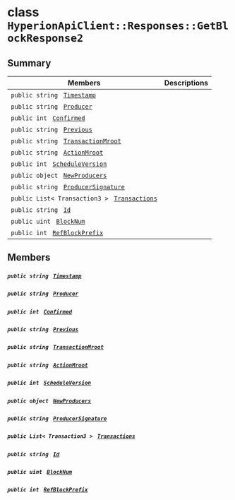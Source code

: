 # class `HyperionApiClient::Responses::GetBlockResponse2` 

## Summary

 Members                                | Descriptions                                
----------------------------------------|---------------------------------------------
`public string ` [`Timestamp`](#class_hyperion_api_client_1_1_responses_1_1_get_block_response2_1a2f6cff44f7d31294dab060179c01445d) | 
`public string ` [`Producer`](#class_hyperion_api_client_1_1_responses_1_1_get_block_response2_1abca91eafeeda7c056f4c0530096eed4a) | 
`public int ` [`Confirmed`](#class_hyperion_api_client_1_1_responses_1_1_get_block_response2_1a98c2cecddae884d71d5320b506f9d3cf) | 
`public string ` [`Previous`](#class_hyperion_api_client_1_1_responses_1_1_get_block_response2_1a7166073e051e8940417f2994ee8d6b4a) | 
`public string ` [`TransactionMroot`](#class_hyperion_api_client_1_1_responses_1_1_get_block_response2_1a14729ee2fc36372ec073236b313e1c47) | 
`public string ` [`ActionMroot`](#class_hyperion_api_client_1_1_responses_1_1_get_block_response2_1a62e7a2c0d42c0068fa5ab8177db9e57e) | 
`public int ` [`ScheduleVersion`](#class_hyperion_api_client_1_1_responses_1_1_get_block_response2_1aea4d96251d152bc93fb9dc422c736e17) | 
`public object ` [`NewProducers`](#class_hyperion_api_client_1_1_responses_1_1_get_block_response2_1a7265893d8bfc7dde62a8a5fc6e384b4f) | 
`public string ` [`ProducerSignature`](#class_hyperion_api_client_1_1_responses_1_1_get_block_response2_1a4009e2b2337e7c9c211bb8c110e741fe) | 
`public List< Transaction3 > ` [`Transactions`](#class_hyperion_api_client_1_1_responses_1_1_get_block_response2_1a047b7a45f2a5bf81c0242b550a97efcb) | 
`public string ` [`Id`](#class_hyperion_api_client_1_1_responses_1_1_get_block_response2_1a186291c875988107b7ace745ea84d4ec) | 
`public uint ` [`BlockNum`](#class_hyperion_api_client_1_1_responses_1_1_get_block_response2_1a28019340b8493195f353106f82ee549d) | 
`public int ` [`RefBlockPrefix`](#class_hyperion_api_client_1_1_responses_1_1_get_block_response2_1acb8f3031741b7ee6cac49f8628f48611) | 

## Members

##### `public string ` [`Timestamp`](#class_hyperion_api_client_1_1_responses_1_1_get_block_response2_1a2f6cff44f7d31294dab060179c01445d) 

##### `public string ` [`Producer`](#class_hyperion_api_client_1_1_responses_1_1_get_block_response2_1abca91eafeeda7c056f4c0530096eed4a) 

##### `public int ` [`Confirmed`](#class_hyperion_api_client_1_1_responses_1_1_get_block_response2_1a98c2cecddae884d71d5320b506f9d3cf) 

##### `public string ` [`Previous`](#class_hyperion_api_client_1_1_responses_1_1_get_block_response2_1a7166073e051e8940417f2994ee8d6b4a) 

##### `public string ` [`TransactionMroot`](#class_hyperion_api_client_1_1_responses_1_1_get_block_response2_1a14729ee2fc36372ec073236b313e1c47) 

##### `public string ` [`ActionMroot`](#class_hyperion_api_client_1_1_responses_1_1_get_block_response2_1a62e7a2c0d42c0068fa5ab8177db9e57e) 

##### `public int ` [`ScheduleVersion`](#class_hyperion_api_client_1_1_responses_1_1_get_block_response2_1aea4d96251d152bc93fb9dc422c736e17) 

##### `public object ` [`NewProducers`](#class_hyperion_api_client_1_1_responses_1_1_get_block_response2_1a7265893d8bfc7dde62a8a5fc6e384b4f) 

##### `public string ` [`ProducerSignature`](#class_hyperion_api_client_1_1_responses_1_1_get_block_response2_1a4009e2b2337e7c9c211bb8c110e741fe) 

##### `public List< Transaction3 > ` [`Transactions`](#class_hyperion_api_client_1_1_responses_1_1_get_block_response2_1a047b7a45f2a5bf81c0242b550a97efcb) 

##### `public string ` [`Id`](#class_hyperion_api_client_1_1_responses_1_1_get_block_response2_1a186291c875988107b7ace745ea84d4ec) 

##### `public uint ` [`BlockNum`](#class_hyperion_api_client_1_1_responses_1_1_get_block_response2_1a28019340b8493195f353106f82ee549d) 

##### `public int ` [`RefBlockPrefix`](#class_hyperion_api_client_1_1_responses_1_1_get_block_response2_1acb8f3031741b7ee6cac49f8628f48611) 

